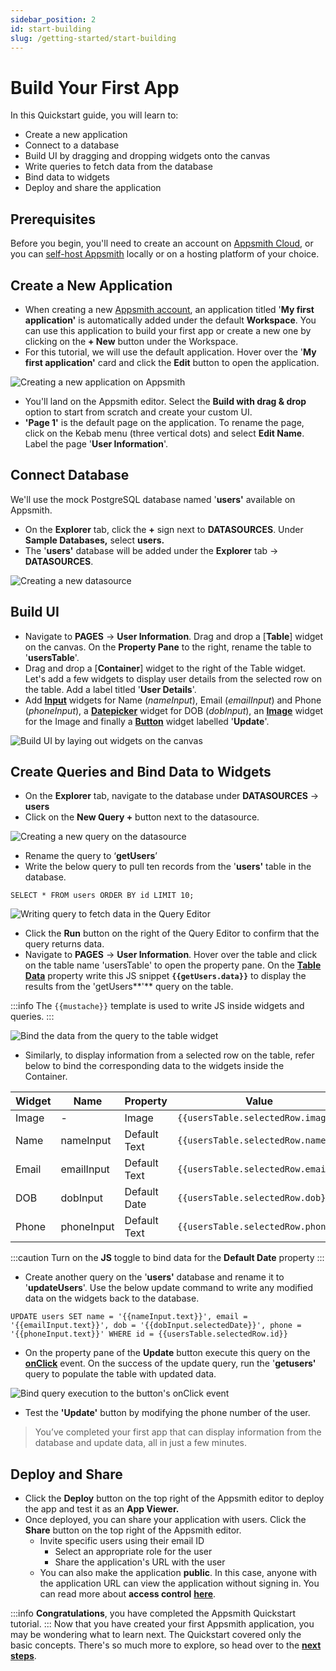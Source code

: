 ```yaml
---
sidebar_position: 2
id: start-building
slug: /getting-started/start-building
---
```

# Build Your First App

In this Quickstart guide, you will learn to:

* Create a new application
* Connect to a database
* Build UI by dragging and dropping widgets onto the canvas
* Write queries to fetch data from the database
* Bind data to widgets
* Deploy and share the application

## Prerequisites

Before you begin, you'll need to create an account on [Appsmith Cloud](https://app.appsmith.com/), or you can [self-host Appsmith](setup/) locally or on a hosting platform of your choice.

## **Create a New Application**

* When creating a new [Appsmith account](https://app.appsmith.com/), an application titled '**My first application'** is automatically added under the default **Workspace**. You can use this application to build your first app or create a new one by clicking on the **+ New** button under the Workspace.
* For this tutorial, we will use the default application. Hover over the '**My first application'** card and click the **Edit** button to open the application.

![Creating a new application on Appsmith](/img/Screenshot_2022-07-21_at_11.49.02_AM.png)

* You'll land on the Appsmith editor. Select the **Build with drag & drop** option to start from scratch and create your custom UI.
* **'Page 1'** is the default page on the application. To rename the page, click on the Kebab menu (three vertical dots) and select **Edit Name**. Label the page '**User Information**'.

## **Connect Database**

We'll use the mock PostgreSQL database named '**users'** available on Appsmith.

* On the **Explorer** tab, click the **+** sign next to **DATASOURCES**. Under **Sample Databases,** select **users.**
* The '**users'** database will be added under the **Explorer** tab -> **DATASOURCES**.

![Creating a new datasource](/img/Add_Datasource.png)

## Build UI

* Navigate to **PAGES** → **User Information**. Drag and drop a [**Table**] widget on the canvas. On the **Property Pane** to the right, rename the table to '**usersTable**'.
* Drag and drop a [**Container**] widget to the right of the Table widget. Let's add a few widgets to display user details from the selected row on the table. Add a label titled '**User Details**'.
* Add [**Input**](../reference/widgets/input) widgets for Name (*nameInput*), Email (*emailInput*) and Phone (*phoneInput*), a [**Datepicker**](../reference/widgets/datepicker) widget for DOB (*dobInput*), an [**Image**](../reference/widgets/image) widget for the Image and finally a [**Button**](../reference/widgets/button/) widget labelled '**Update**'.

![Build UI by laying out widgets on the canvas](/img/Screenshot_2022-06-28_at_10.50.31_PM.png)

## Create Queries and Bind Data to Widgets

* On the **Explorer** tab, navigate to the database under **DATASOURCES** → **users**
* Click on the **New Query +** button next to the datasource.

![Creating a new query on the datasource](/img/New_Query_(1).png)

* Rename the query to ‘**getUsers**’
* Write the below query to pull ten records from the '**users'** table in the database.

```
SELECT * FROM users ORDER BY id LIMIT 10;
```

![Writing query to fetch data in the Query Editor](/img/Screenshot_2022-07-12_at_22.38.19.png)

* Click the **Run** button on the right of the Query Editor to confirm that the query returns data.
* Navigate to **PAGES** → **User Information**. Hover over the table and click on the table name 'usersTable' to open the property pane. On the [**Table Data**](../reference/widgets/table/#table-data) property write this JS snippet **`{{getUsers.data}}`** to display the results from the 'getUsers**'** query on the table.

:::info
The `{{mustache}}` template is used to write JS inside widgets and queries.
:::

![Bind the data from the query to the table widget](/img/Screenshot_2022-07-12_at_22.40.59.png)

* Similarly, to display information from a selected row on the table, refer below to bind the corresponding data to the widgets inside the Container.

| Widget | Name       | Property                                          | Value                              |
| ------ | ---------- | ------------------------------------------------- | ---------------------------------- |
| Image  | -          | Image                                             | ```{{usersTable.selectedRow.image}}``` |
| Name   | nameInput  | Default Text                                      | ```{{usersTable.selectedRow.name}}```  |
| Email  | emailInput | Default Text                                      | ```{{usersTable.selectedRow.email}}``` |
| DOB    | dobInput   | Default Date                                      | ```{{usersTable.selectedRow.dob}}``` |
| Phone  | phoneInput | Default Text                                      | ```{{usersTable.selectedRow.phone}}``` |

:::caution
Turn on the **JS** toggle to bind data for the **Default Date** property
:::

* Create another query on the '**users'** database and rename it to '**updateUsers**'. Use the below update command to write any modified data on the widgets back to the database.

```
UPDATE users SET name = '{{nameInput.text}}', email = '{{emailInput.text}}', dob = '{{dobInput.selectedDate}}', phone = '{{phoneInput.text}}' WHERE id = {{usersTable.selectedRow.id}} 
```

* On the property pane of the **Update** button execute this query on the [**onClick**](../reference/widgets/button/#events) event. On the success of the update query, run the '**getusers'** query to populate the table with updated data.

![Bind query execution to the button's  onClick event ](/img/Screenshot_2022-06-28_at_11.36.28_PM.png)

* Test the **'Update'** button by modifying the phone number of the user.

> You’ve completed your first app that can display information from the database and update data, all in just a few minutes.

## Deploy and Share

* Click the **Deploy** button on the top right of the Appsmith editor to deploy the app and test it as an **App Viewer.**
* Once deployed, you can share your application with users. Click the **Share** button on the top right of the Appsmith editor.
  * Invite specific users using their email ID
    * Select an appropriate role for the user
    * Share the application's URL with the user
  * You can also make the application **public**. In this case, anyone with the application URL can view the application without signing in. You can read more about **access control** [**here**](../advanced-concepts/access-control).

:::info
**Congratulations**, you have completed the Appsmith Quickstart tutorial.
:::
Now that you have created your first Appsmith application, you may be wondering what to learn next. The Quickstart covered only the basic concepts. There's so much more to explore, so head over to the [**next steps**](../#advanced-users).

